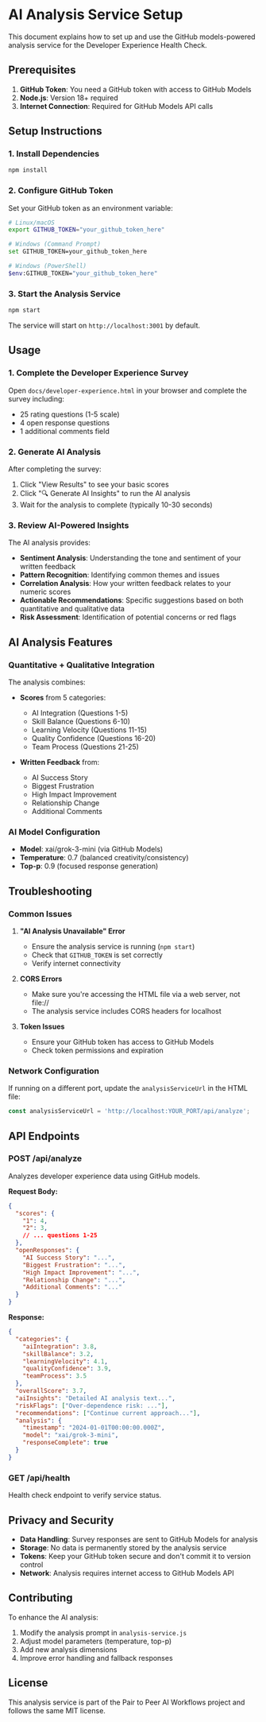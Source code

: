 # AI Analysis Service Setup

This document explains how to set up and use the GitHub models-powered analysis service for the Developer Experience Health Check.

## Prerequisites

1. **GitHub Token**: You need a GitHub token with access to GitHub Models
2. **Node.js**: Version 18+ required
3. **Internet Connection**: Required for GitHub Models API calls

## Setup Instructions

### 1. Install Dependencies

```bash
npm install
```

### 2. Configure GitHub Token

Set your GitHub token as an environment variable:

```bash
# Linux/macOS
export GITHUB_TOKEN="your_github_token_here"

# Windows (Command Prompt)
set GITHUB_TOKEN=your_github_token_here

# Windows (PowerShell)
$env:GITHUB_TOKEN="your_github_token_here"
```

### 3. Start the Analysis Service

```bash
npm start
```

The service will start on `http://localhost:3001` by default.

## Usage

### 1. Complete the Developer Experience Survey

Open `docs/developer-experience.html` in your browser and complete the survey including:
- 25 rating questions (1-5 scale)
- 4 open response questions
- 1 additional comments field

### 2. Generate AI Analysis

After completing the survey:
1. Click "View Results" to see your basic scores
2. Click "🔍 Generate AI Insights" to run the AI analysis
3. Wait for the analysis to complete (typically 10-30 seconds)

### 3. Review AI-Powered Insights

The AI analysis provides:
- **Sentiment Analysis**: Understanding the tone and sentiment of your written feedback
- **Pattern Recognition**: Identifying common themes and issues
- **Correlation Analysis**: How your written feedback relates to your numeric scores
- **Actionable Recommendations**: Specific suggestions based on both quantitative and qualitative data
- **Risk Assessment**: Identification of potential concerns or red flags

## AI Analysis Features

### Quantitative + Qualitative Integration

The analysis combines:
- **Scores** from 5 categories:
  - AI Integration (Questions 1-5)
  - Skill Balance (Questions 6-10)
  - Learning Velocity (Questions 11-15)
  - Quality Confidence (Questions 16-20)
  - Team Process (Questions 21-25)

- **Written Feedback** from:
  - AI Success Story
  - Biggest Frustration
  - High Impact Improvement
  - Relationship Change
  - Additional Comments

### AI Model Configuration

- **Model**: xai/grok-3-mini (via GitHub Models)
- **Temperature**: 0.7 (balanced creativity/consistency)
- **Top-p**: 0.9 (focused response generation)

## Troubleshooting

### Common Issues

1. **"AI Analysis Unavailable" Error**
   - Ensure the analysis service is running (`npm start`)
   - Check that `GITHUB_TOKEN` is set correctly
   - Verify internet connectivity

2. **CORS Errors**
   - Make sure you're accessing the HTML file via a web server, not file://
   - The analysis service includes CORS headers for localhost

3. **Token Issues**
   - Ensure your GitHub token has access to GitHub Models
   - Check token permissions and expiration

### Network Configuration

If running on a different port, update the `analysisServiceUrl` in the HTML file:

```javascript
const analysisServiceUrl = 'http://localhost:YOUR_PORT/api/analyze';
```

## API Endpoints

### POST /api/analyze
Analyzes developer experience data using GitHub models.

**Request Body:**
```json
{
  "scores": {
    "1": 4,
    "2": 3,
    // ... questions 1-25
  },
  "openResponses": {
    "AI Success Story": "...",
    "Biggest Frustration": "...",
    "High Impact Improvement": "...",
    "Relationship Change": "...",
    "Additional Comments": "..."
  }
}
```

**Response:**
```json
{
  "categories": {
    "aiIntegration": 3.8,
    "skillBalance": 3.2,
    "learningVelocity": 4.1,
    "qualityConfidence": 3.9,
    "teamProcess": 3.5
  },
  "overallScore": 3.7,
  "aiInsights": "Detailed AI analysis text...",
  "riskFlags": ["Over-dependence risk: ..."],
  "recommendations": ["Continue current approach..."],
  "analysis": {
    "timestamp": "2024-01-01T00:00:00.000Z",
    "model": "xai/grok-3-mini",
    "responseComplete": true
  }
}
```

### GET /api/health
Health check endpoint to verify service status.

## Privacy and Security

- **Data Handling**: Survey responses are sent to GitHub Models for analysis
- **Storage**: No data is permanently stored by the analysis service
- **Tokens**: Keep your GitHub token secure and don't commit it to version control
- **Network**: Analysis requires internet access to GitHub Models API

## Contributing

To enhance the AI analysis:

1. Modify the analysis prompt in `analysis-service.js`
2. Adjust model parameters (temperature, top-p)
3. Add new analysis dimensions
4. Improve error handling and fallback responses

## License

This analysis service is part of the Pair to Peer AI Workflows project and follows the same MIT license.